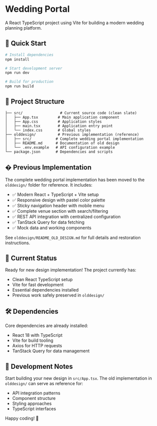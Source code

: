 # Wedding Portal

A React TypeScript project using Vite for building a modern wedding planning platform.

## 🚀 Quick Start

```bash
# Install dependencies
npm install

# Start development server
npm run dev

# Build for production
npm run build
```

## 📁 Project Structure

```
├── src/                 # Current source code (clean slate)
│   ├── App.tsx         # Main application component
│   ├── App.css         # Application styles
│   ├── main.tsx        # Application entry point
│   └── index.css       # Global styles
├── olddesign/          # Previous implementation (reference)
│   ├── src/           # Complete wedding portal implementation
│   ├── README.md      # Documentation of old design
│   └── .env.example   # API configuration example
└── package.json       # Dependencies and scripts
```

## � Previous Implementation

The complete wedding portal implementation has been moved to the `olddesign/` folder for reference. It includes:

- ✅ Modern React + TypeScript + Vite setup
- ✅ Responsive design with pastel color palette
- ✅ Sticky navigation header with mobile menu
- ✅ Complete venue section with search/filtering
- ✅ REST API integration with centralized configuration
- ✅ TanStack Query for data fetching
- ✅ Mock data and working components

See `olddesign/README_OLD_DESIGN.md` for full details and restoration instructions.

## 🎯 Current Status

Ready for new design implementation! The project currently has:
- Clean React TypeScript setup
- Vite for fast development
- Essential dependencies installed
- Previous work safely preserved in `olddesign/`

## 🛠️ Dependencies

Core dependencies are already installed:
- React 18 with TypeScript
- Vite for build tooling
- Axios for HTTP requests
- TanStack Query for data management

## 📝 Development Notes

Start building your new design in `src/App.tsx`. The old implementation in `olddesign/` can serve as reference for:
- API integration patterns
- Component structure
- Styling approaches
- TypeScript interfaces

Happy coding! 🎉
